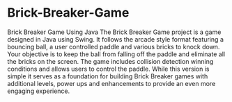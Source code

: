 # Brick-Breaker-Game
Brick Breaker Game Using Java
The Brick Breaker Game project is a game designed in Java using Swing. It follows the arcade style format featuring a bouncing ball, a user controlled paddle and various bricks to knock down. Your objective is to keep the ball from falling off the paddle and eliminate all the bricks on the screen. The game includes collision detection winning conditions and allows users to control the paddle. While this version is simple it serves as a foundation for building Brick Breaker games with additional levels, power ups and enhancements to provide an even more engaging experience.
